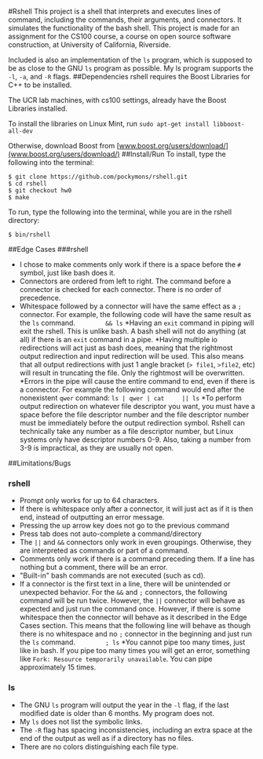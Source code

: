 #Rshell
This project is a shell that interprets and executes lines of command, including the commands, their arguments, and connectors. 
It simulates the functionality of the bash shell. This project is made for an assignment for the CS100 course, a course on open
source software construction, at University of California, Riverside. 

Included is also an implementation of the `ls` program, which is supposed to be as close to the GNU `ls` program as possible. My ls program supports the `-l`, `-a`, and `-R` flags.
##Dependencies
rshell requires the Boost Libraries for C++ to be installed. 

The UCR lab machines, with cs100 settings, already have the Boost Libraries installed.

To install the libraries on Linux Mint, run `sudo apt-get install libboost-all-dev`

Otherwise, download Boost from [www.boost.org/users/download/](www.boost.org/users/download/)
##Install/Run 
To install, type the following into the terminal:
```
$ git clone https://github.com/pockymons/rshell.git
$ cd rshell
$ git checkout hw0
$ make
```

To run, type the following into the terminal, while you are in the rshell directory:
```
$ bin/rshell
```
##Edge Cases
###rshell
* I chose to make comments only work if there is a space before the `#` symbol, just like bash does it.
* Connectors are ordered from left to right. The command before a connector is checked for each connector. There is no order of precedence.
* Whitespace followed by a connector will have the same effect as a `;` connector. For example, the following code will have the same result as the `ls` command. `        && ls`
*Having an `exit` command in piping will exit the rshell. This is unlike bash. A bash shell will not do anything (at all) if there is an `exit` command in a pipe.
*Having multiple io redirections will act just as bash does, meaning that the rightmost output redirection and input redirection will be used. This also means that all output redirections with just 1 angle bracket (`> file1`, `>file2`, etc) will result in truncating the file. Only the rightmost will be overwritten.
*Errors in the pipe will cause the entire command to end, even if there is a connector. For example the following command would end after the nonexistent `qwer` command: `ls | qwer | cat     || ls`
*To perform output redirection on whatever file descriptor you want, you must have a space before the file descriptor number and the file descriptor number must be immediately before the output redirection symbol. Rshell can technically take any number as a file descriptor number, but Linux systems only have descriptor numbers 0-9. Also, taking a number from 3-9 is impractical, as they are usually not open. 

##Limitations/Bugs
### rshell
* Prompt only works for up to 64 characters.
* If there is whitespace only after a connector, it will just act as if it is then end, instead of outputting an error message.
* Pressing the up arrow key does not go to the previous command
* Press tab does not auto-complete a command/directory
* The `||` and `&&` connectors only work in even groupings. Otherwise, they are interpreted as commands or part of a command.
* Comments only work if there is a command preceding them. If a line has nothing but a comment, there will be an error.
* "Built-in" bash commands are not executed (such as cd).
* If a connector is the first text in a line, there will be unintended or unexpected behavior. For the `&&` and `;` connectors, the following command will be run twice. However, the `||` connector will behave as expected and just run the command once. However, if there is some whitespace then the connector will behave as it described in the Edge Cases section. This means that the following line will behave as though there is no whitespace and no `;` connector in the beginning and just run the `ls` command. `        ; ls`
*You cannot pipe too many times, just like in bash. If you pipe too many times you will get an error, something like  `Fork: Resource temporarily unavailable`. You can pipe approximately 15 times.

### ls
* The GNU `ls` program will output the year in the `-l` flag, if the last modified date is older than 6 months. My program does not.
* My `ls` does not list the symbolic links.
* The `-R` flag has spacing inconsistencies, including an extra space at the end of the output as well as if a directory has no files.
* There are no colors distinguishing each file type.
